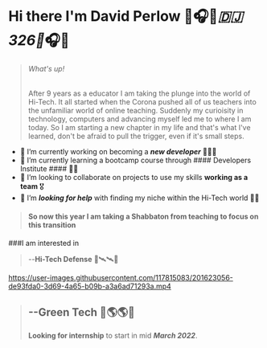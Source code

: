 # Hi there I'm David Perlow 👋🎧🎼***🇩🇯 326**🎼*🎧👋
> ###### What's up! 
> After 9 years as a educator I am taking the plunge into the world of Hi-Tech. It all started when the Corona pushed all of us teachers into the unfamiliar world of online teaching. Suddenly my curioisity in technology, computers and advancing myself led me to where I am today. So I am starting a new chapter in my life and that's what I've learned, don't be afraid to pull the trigger, even if it's small steps. 


- 🔭 I’m currently working on becoming a ***new developer*** 👨🏻‍💻
- 🌱 I’m currently learning a bootcamp course through #### Developers Institute #### 🧑‍💻
- 👯 I’m looking to collaborate on projects to use my skills **working as a team** 🎖️
- 🤔 I’m ***looking for help*** with finding my niche within the Hi-Tech world 🤝🏽

>#### So now this year I am taking a Shabbaton from teaching to focus on this transition

  
###I am interested in 
>--**Hi-Tech Defense** 📡🛰🛰🚀
>
https://user-images.githubusercontent.com/117815083/201623056-de93fda0-3d69-4a65-b09b-a3a6ad71293a.mp4
>
>--**Green Tech** 🔋🌎🌎🔋
>-
>**Looking for internship** to start in mid ***March 2022***.



<!--
**CodedavidperloW/CodedavidperloW** is a ✨ _special_ ✨ repository because its `README.md` (this file) ap

https://user-images.githubusercontent.com/117815083/201622792-3605b941-4e9b-49ae-95fc-00471253cc36.mp4

pears on your GitHub profile.

Here are some ideas to get you started:

- 🔭 I’m currently working on becoming a new developer
- 🌱 I’m currently learning ...
- 👯 I’m looking to collaborate on ...
- 🤔 I’m looking for help with ...
- 💬 Ask me about ...
- 📫 How to reach me: ...
- 😄 Pronouns: ...
- ⚡ Fun fact: ...
-->

